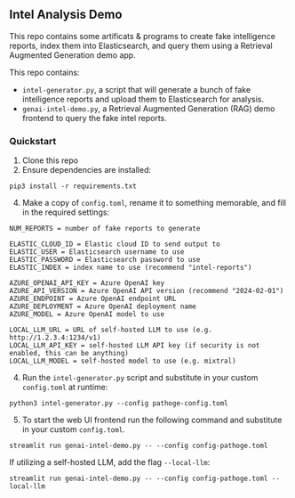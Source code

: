 ## Intel Analysis Demo

This repo contains some artificats & programs to create fake intelligence reports, index them into Elasticsearch, and query them using a Retrieval Augmented Generation demo app.

This repo contains:
- `intel-generator.py`, a script that will generate a bunch of fake intelligence reports and upload them to Elasticsearch for analysis.
- `genai-intel-demo.py`, a Retrieval Augmented Generation (RAG) demo frontend to query the fake intel reports.

### Quickstart
1. Clone this repo
2. Ensure dependencies are installed:
```
pip3 install -r requirements.txt
```

4. Make a copy of `config.toml`, rename it to something memorable, and fill in the required settings:
```
NUM_REPORTS = number of fake reports to generate

ELASTIC_CLOUD_ID = Elastic cloud ID to send output to
ELASTIC_USER = Elasticsearch username to use
ELASTIC_PASSWORD = Elasticsearch password to use
ELASTIC_INDEX = index name to use (recommend "intel-reports")

AZURE_OPENAI_API_KEY = Azure OpenAI key
AZURE_API_VERSION = Azure OpenAI API version (recommend "2024-02-01")
AZURE_ENDPOINT = Azure OpenAI endpoint URL
AZURE_DEPLOYMENT = Azure OpenAI deployment name
AZURE_MODEL = Azure OpenAI model to use

LOCAL_LLM_URL = URL of self-hosted LLM to use (e.g. http://1.2.3.4:1234/v1)
LOCAL_LLM_API_KEY = self-hosted LLM API key (if security is not enabled, this can be anything)
LOCAL_LLM_MODEL = self-hosted model to use (e.g. mixtral)
```
4. Run the `intel-generator.py` script and substitute in your custom `config.toml` at runtime:
```
python3 intel-generator.py --config pathoge-config.toml
```

5. To start the web UI frontend run the following command and substitute in your custom `config.toml`.
```
streamlit run genai-intel-demo.py -- --config config-pathoge.toml
```

If utilizing a self-hosted LLM, add the flag `--local-llm`:
```
streamlit run genai-intel-demo.py -- --config config-pathoge.toml --local-llm
```